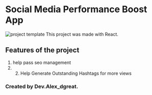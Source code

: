 # Social Media Performance Boost App
![project template](https://github.com/devalexdgreat/ui-design/assets/105602085/056d7bd6-71bb-47fc-9385-834b9bc8c82c)
This project was made with React.

## Features of the project


1. help pass seo management
2. 2. Help Generate Outstanding Hashtags for more views

### Created by Dev.Alex_dgreat.
